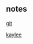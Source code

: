 ## notes

[git](https://github.com/mikeyford/notes/blob/master/git.md)

[kaylee](https://github.com/mikeyford/notes/blob/master/kaylee.md)